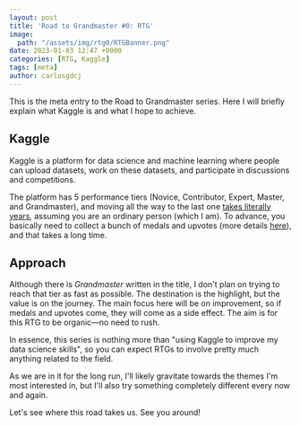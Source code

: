 ```yaml
---
layout: post
title: 'Road to Grandmaster #0: RTG'
image:
  path: "/assets/img/rtg0/RTGBanner.png"
date: 2023-01-03 12:47 +0000
categories: [RTG, Kaggle]
tags: [meta]
author: carlosgdcj
---
```


This is the meta entry to the Road to Grandmaster series.
Here I will briefly explain what Kaggle is and what I hope to achieve.

## Kaggle
Kaggle is a platform for data science and machine learning where people can upload datasets, work on these datasets, and participate in discussions and competitions.

The platform has 5 performance tiers (Novice, Contributor, Expert, Master, and Grandmaster), and moving all the way to the last one [takes literally years](https://www.kaggle.com/code/priteshshrivastava/how-long-does-it-take-to-become-a-kaggle-expert/notebook), assuming you are an ordinary person (which I am).
To advance, you basically need to collect a bunch of medals and upvotes (more details [here](https://www.kaggle.com/progression)), and that takes a long time.

## Approach
Although there is *Grandmaster* written in the title, I don't plan on trying to reach that tier as fast as possible.
The destination is the highlight, but the value is on the journey.
The main focus here will be on improvement, so if medals and upvotes come, they will come as a side effect.
The aim is for this RTG to be organic—no need to rush.

In essence, this series is nothing more than "using Kaggle to improve my data science skills", so you can expect RTGs to involve pretty much anything related to the field.

As we are in it for the long run, I'll likely gravitate towards the themes I'm most interested in, but I'll also try something completely different every now and again.

Let's see where this road takes us. See you around!